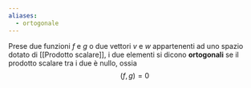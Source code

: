 ```yaml
---
aliases:
  - ortogonale
---
```

Prese due funzioni $f$ e $g$ o due vettori $v$ e $w$ appartenenti ad uno spazio dotato di [[Prodotto scalare]], i due elementi si dicono **ortogonali** se il prodotto scalare tra i due è nullo, ossia
$$(f,g)=0$$
